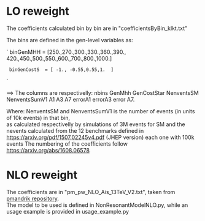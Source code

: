 # LO reweight      

The coefficients calculated bin by bin are in "coefficientsByBin_klkt.txt"

The bins are defined in the gen-level variables as:

`
     binGenMHH = [250.,270.,300.,330.,360.,390., 420.,450.,500.,550.,600.,700.,800.,1000.] 

     binGenCostS  = [ -1., -0.55,0.55,1.  ] 
`

   ==> The columns are respectivelly: nbins GenMhh GenCostStar NenventsSM NenventsSumV1 A1 A3 A7 errorA1 errorA3 error A7. 

   Where: NenventsSM and NenventsSumV1 is the number of events (in units of 10k events) in that bin,  
   as calculated respectivelly by simulations of  3M events for SM and the nevents calculated from the 12 benchmarks defined in https://arxiv.org/pdf/1507.02245v4.pdf (JHEP version) each one with 100k events
   The numbering of the coefficients follow https://arxiv.org/abs/1608.06578


# NLO reweight      

The coefficients are in "pm_pw_NLO_Ais_13TeV_V2.txt", taken from [pmandrik repository](https://github.com/pmandrik/VSEVA/tree/master/HHWWgg/reweight).        
The model to be used is defined in NonResonantModelNLO.py, while an usage example is provided in usage_example.py      